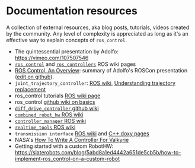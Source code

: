 # Documentation resources

A collection of external resources, aka blog posts, tutorials, videos created by the community.
Any level of complexity is appreciated as long as it's an effective way to explain concepts of `ros_control`.

* The quintessential presentation by Adolfo: https://vimeo.com/107507546
* [`ros_control`](http://wiki.ros.org/ros_control) and [`ros_controllers`](http://wiki.ros.org/ros_controllers) ROS wiki pages
* [ROS Control, An Overview](https://fjp.at/posts/ros/ros-control/): summary of Adolfo's ROSCon presentation ([edit on github](https://github.com/fjp/fjp.github.io/blob/master/collections/_posts/ros/2020-03-13-ros-controls.md)).
* `joint_trajectory_controller`: [ROS wiki](http://wiki.ros.org/joint_trajectory_controller?distro=melodic), [Understanding trajectory replacement](http://wiki.ros.org/joint_trajectory_controller/UnderstandingTrajectoryReplacement)
* ros_control tutorials [ROS wiki page](http://wiki.ros.org/ros_control/Tutorials)
* ros_control [github wiki on basics](https://github.com/ros-controls/ros_control/wiki)
* [`diff_drive_controller` github wiki](https://github.com/ros-controls/ros_controllers/wiki/diff_drive_controller)
* [`combined_robot_hw` ROS wiki](http://wiki.ros.org/combined_robot_hw?distro=melodic)
* [`controller_manager` ROS wiki](http://wiki.ros.org/controller_manager?distro=melodic)
* [`realtime_tools` ROS wiki](http://wiki.ros.org/realtime_tools?distro=melodic)
* `transmission interface` [ROS wiki](http://wiki.ros.org/transmission_interface?distro=melodic) and [C++ doxy pages](http://docs.ros.org/melodic/api/transmission_interface/html/c++/index.html)
* NASA's [How To Write A Controller For Valkyrie](https://gitlab.com/nasa-jsc-robotics/valkyrie/-/wikis/How-To-Write-A-Controller-For-Valkyrie)
* Getting started with a custom RobotHW: https://slaterobots.com/blog/5abd8a1ed4442a651de5cb5b/how-to-implement-ros_control-on-a-custom-robot
